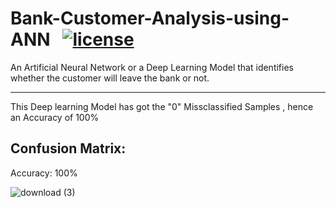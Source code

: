 # Bank-Customer-Analysis-using-ANN &nbsp;&nbsp;[![license](https://img.shields.io/github/license/ajaymache/travis-ci-with-github.svg)](https://opensource.org/licenses/MIT)
An Artificial Neural Network or a Deep Learning Model that identifies  whether the customer will leave the bank or not.

-------------------------------------------------------------------------------------------------------------------------------------------

This Deep learning Model has got the "0" Missclassified Samples , hence an Accuracy of 100%

## Confusion Matrix:
   Accuracy: 100%
   
![download (3)](https://user-images.githubusercontent.com/48255425/80918625-951a9180-8d83-11ea-844f-45a307a1840c.png)


